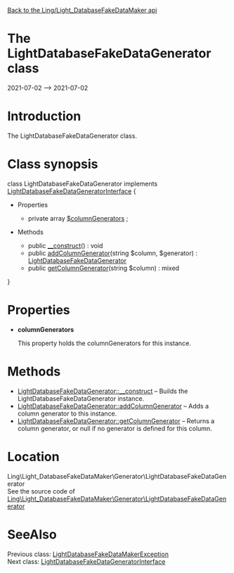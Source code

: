 [Back to the Ling/Light_DatabaseFakeDataMaker api](https://github.com/lingtalfi/Light_DatabaseFakeDataMaker/blob/master/doc/api/Ling/Light_DatabaseFakeDataMaker.md)



The LightDatabaseFakeDataGenerator class
================
2021-07-02 --> 2021-07-02






Introduction
============

The LightDatabaseFakeDataGenerator class.



Class synopsis
==============


class <span class="pl-k">LightDatabaseFakeDataGenerator</span> implements [LightDatabaseFakeDataGeneratorInterface](https://github.com/lingtalfi/Light_DatabaseFakeDataMaker/blob/master/doc/api/Ling/Light_DatabaseFakeDataMaker/Generator/LightDatabaseFakeDataGeneratorInterface.md) {

- Properties
    - private array [$columnGenerators](#property-columnGenerators) ;

- Methods
    - public [__construct](https://github.com/lingtalfi/Light_DatabaseFakeDataMaker/blob/master/doc/api/Ling/Light_DatabaseFakeDataMaker/Generator/LightDatabaseFakeDataGenerator/__construct.md)() : void
    - public [addColumnGenerator](https://github.com/lingtalfi/Light_DatabaseFakeDataMaker/blob/master/doc/api/Ling/Light_DatabaseFakeDataMaker/Generator/LightDatabaseFakeDataGenerator/addColumnGenerator.md)(string $column, $generator) : [LightDatabaseFakeDataGenerator](https://github.com/lingtalfi/Light_DatabaseFakeDataMaker/blob/master/doc/api/Ling/Light_DatabaseFakeDataMaker/Generator/LightDatabaseFakeDataGenerator.md)
    - public [getColumnGenerator](https://github.com/lingtalfi/Light_DatabaseFakeDataMaker/blob/master/doc/api/Ling/Light_DatabaseFakeDataMaker/Generator/LightDatabaseFakeDataGenerator/getColumnGenerator.md)(string $column) : mixed

}




Properties
=============

- <span id="property-columnGenerators"><b>columnGenerators</b></span>

    This property holds the columnGenerators for this instance.
    
    



Methods
==============

- [LightDatabaseFakeDataGenerator::__construct](https://github.com/lingtalfi/Light_DatabaseFakeDataMaker/blob/master/doc/api/Ling/Light_DatabaseFakeDataMaker/Generator/LightDatabaseFakeDataGenerator/__construct.md) &ndash; Builds the LightDatabaseFakeDataGenerator instance.
- [LightDatabaseFakeDataGenerator::addColumnGenerator](https://github.com/lingtalfi/Light_DatabaseFakeDataMaker/blob/master/doc/api/Ling/Light_DatabaseFakeDataMaker/Generator/LightDatabaseFakeDataGenerator/addColumnGenerator.md) &ndash; Adds a column generator to this instance.
- [LightDatabaseFakeDataGenerator::getColumnGenerator](https://github.com/lingtalfi/Light_DatabaseFakeDataMaker/blob/master/doc/api/Ling/Light_DatabaseFakeDataMaker/Generator/LightDatabaseFakeDataGenerator/getColumnGenerator.md) &ndash; Returns a column generator, or null if no generator is defined for this column.





Location
=============
Ling\Light_DatabaseFakeDataMaker\Generator\LightDatabaseFakeDataGenerator<br>
See the source code of [Ling\Light_DatabaseFakeDataMaker\Generator\LightDatabaseFakeDataGenerator](https://github.com/lingtalfi/Light_DatabaseFakeDataMaker/blob/master/Generator/LightDatabaseFakeDataGenerator.php)



SeeAlso
==============
Previous class: [LightDatabaseFakeDataMakerException](https://github.com/lingtalfi/Light_DatabaseFakeDataMaker/blob/master/doc/api/Ling/Light_DatabaseFakeDataMaker/Exception/LightDatabaseFakeDataMakerException.md)<br>Next class: [LightDatabaseFakeDataGeneratorInterface](https://github.com/lingtalfi/Light_DatabaseFakeDataMaker/blob/master/doc/api/Ling/Light_DatabaseFakeDataMaker/Generator/LightDatabaseFakeDataGeneratorInterface.md)<br>
